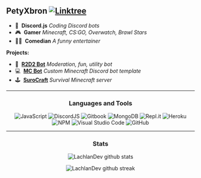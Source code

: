 ## PetyXbron [![Linktree](https://img.shields.io/badge/Useful%20Links-%23121011.svg?style=flat&logo=linktree&logoColor=white?color=40,191,123)](https://linktr.ee/petyxbron)

- 🤖 &nbsp;**Discord.js** *Coding Discord bots*
- 🎮 &nbsp;**Gamer** *Minecraft, CS:GO, Overwatch, Brawl Stars*
- 🤵‍♂️ &nbsp;**Comedian** *A funny entertainer*

**Projects:**
- 🤖 &nbsp;**[R2D2 Bot](https://top.gg/bot/729243368579924049)** *Moderation, fun, utility bot*
- 💻 &nbsp;**[MC Bot](https://github.com/PetyXbron/minecraft-bot)** *Custom Minecraft Discord bot template*
- 🕹️ &nbsp;**[SuroCraft](https://linktr.ee/surocraft)** *Survival Minecraft server*


<div align="center">

---

### Languages and Tools

![JavaScript](https://img.shields.io/badge/javascript-%23323330.svg?style=for-the-badge&logo=javascript&logoColor=%23F7DF1E) ![DiscordJS](https://img.shields.io/badge/discord.js-%232C3454.svg?style=for-the-badge&logo=Discord&logoColor=Blue) ![Gitbook](https://img.shields.io/badge/gitbook-%23000000?style=for-the-badge&logo=gitbook&logoColor=4285fd)
![MongoDB](https://img.shields.io/badge/MongoDB-%234ea94b.svg?style=for-the-badge&logo=mongodb&logoColor=white) ![Repl.it](https://img.shields.io/badge/Repl.it-%230D101E.svg?style=for-the-badge&logo=replit&logoColor=white) ![Heroku](https://img.shields.io/badge/heroku-%23430098.svg?style=for-the-badge&logo=heroku&logoColor=white)
![NPM](https://img.shields.io/badge/NPM-%23000000.svg?style=for-the-badge&logo=npm&logoColor=white) ![Visual Studio Code](https://img.shields.io/badge/VSC-0078d7.svg?style=for-the-badge&logo=visual-studio-code&logoColor=white) ![GitHub](https://img.shields.io/badge/github-%23121011.svg?style=for-the-badge&logo=github&logoColor=white)

---

### Stats

![LachlanDev github stats](https://github-readme-stats.vercel.app/api?username=PetyXbron&show_icons=true&theme=radical&count_private=true&include_all_commits=true)

![LachlanDev github streak](https://github-readme-streak-stats.herokuapp.com/?user=PetyXbron&theme=radical&include_all_commits=true&count_private=true)

<div>